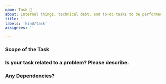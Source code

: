 ```yaml
---
name: Task 🔧
about: Internal things, technical debt, and to-do tasks to be performed.
title: ''
labels: 'kind/task'
assignees: ''

---
```

### Scope of the Task
<!-- A clear and concise description, definition of Done needs to be clear.-->

### Is your task related to a problem? Please describe.
<!-- A clear and concise description of what the problem is.-->

### Any Dependencies?
<!-- Link other tasks that blocks this issue. -->
